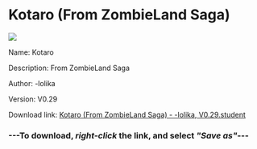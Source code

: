 # Kotaro (From ZombieLand Saga)

<img src = "https://raw.githubusercontent.com/Arbiter1223/Daigaku-Gurashi-Custom-Students/master/Students/Files/Kotaro%20(From%20ZombieLand%20Saga).png">

Name: Kotaro

Description: From ZombieLand Saga

Author: -lolika

Version: V0.29

Download link: <a href="https://raw.githubusercontent.com/Arbiter1223/Daigaku-Gurashi-Custom-Students/master/Students/Files/Kotaro%20(From%20ZombieLand%20Saga)%20-%20-lolika%2C%20V0.29.student">Kotaro (From ZombieLand Saga) - -lolika, V0.29.student</a>

### ---**To download, _right-click_ the link, and select _"Save as"_**---
